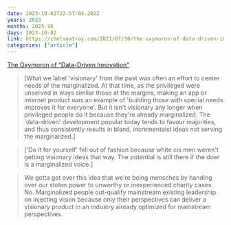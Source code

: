 ```yaml
---
date: 2023-10-02T22:57:05.202Z
years: 2023
months: 2023-10
days: 2023-10-02
link: https://chelseatroy.com/2021/07/30/the-oxymoron-of-data-driven-innovation/
categories: ["article"]
---
```

[The Oxymoron of “Data-Driven Innovation”](https://chelseatroy.com/2021/07/30/the-oxymoron-of-data-driven-innovation/)

> [What we label 'visionary' from the past was often an effort to center needs of the marginalized. At that time, as the privileged were unserved in ways similar those at the margins, making an app or internet product *was* an example of 'building those with special needs improves it for everyone'. But it isn't visionary any longer when privileged people do it because they're already marginalized. The 'data-driven' development popular today tends to favour majorities, and thus consistently results in bland, incrementaist ideas not serving the marginalized.]

> ['Do it for yourself' fell out of fashion because white cis men weren't getting visionary ideas that way. The potential is still there if the doer is a marginalized voice.]

> We gotta get over this idea that we're being mensches by handing over our stolen power to unworthy or inexperienced charity cases. No. Marginalized people out-qualify mainstream existing leadership on injecting vision because only their perspectives can deliver a visionary product in an industry already optimized for mainstream perspectives.
